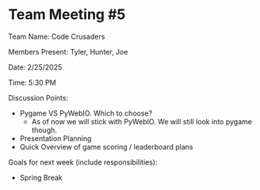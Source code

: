 # Team Meeting #5

Team Name: Code Crusaders

Members Present: Tyler, Hunter, Joe

Date: 2/25/2025

Time: 5:30 PM

Discussion Points:

* Pygame VS PyWebIO. Which to choose?
    * As of now we will stick with PyWebIO. We will still look into pygame though.
* Presentation Planning
* Quick Overview of game scoring / leaderboard plans

Goals for next week (include responsibilities):

* Spring Break